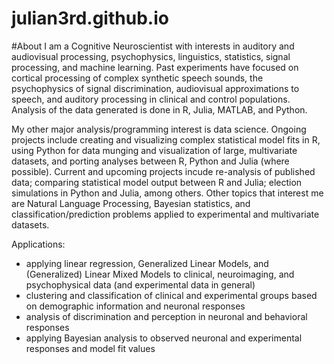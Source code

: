 # julian3rd.github.io
#About
I am a Cognitive Neuroscientist with interests in auditory and audiovisual processing, psychophysics, linguistics, statistics, signal processing, and machine learning. Past experiments have focused on cortical processing of complex synthetic speech sounds, the psychophysics of signal discrimination, audiovisual approximations to speech, and auditory processing in clinical and control populations. Analysis of the data generated is done in R, Julia, MATLAB, and Python.  

My other major analysis/programming interest is data science. Ongoing projects include creating and visualizing complex statistical model fits in R, using Python for data munging and visualization of large, multivariate datasets, and porting analyses between R, Python and Julia (where possible). Current and upcoming projects incude re-analysis of published data; comparing statistical model output between R and Julia; election simulations in Python and Julia, among others. Other topics that interest me are Natural Language Processing, Bayesian statistics, and classification/prediction problems applied to experimental and multivariate datasets.  

Applications:  
- applying linear regression, Generalized Linear Models, and (Generalized) Linear Mixed Models to clinical, neuroimaging, and psychophysical data (and experimental data in general)  
- clustering and classification of clinical and experimental groups based on demographic information and neuronal responses  
- analysis of discrimination and perception in neuronal and behavioral responses  
- applying Bayesian analysis to observed neuronal and experimental responses and model fit values
